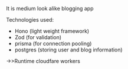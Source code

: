 It is medium look alike blogging app


Technologies used:
- Hono (light weight framework)
- Zod (for validation)
- prisma (for connection pooling)
- postgres (storing user and blog information)

->>Runtime
cloudfare workers


